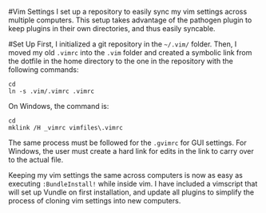 #Vim Settings
I set up a repository to easily sync my vim settings across multiple 
computers. This setup takes advantage of the pathogen plugin to keep plugins in
their own directories, and thus easily syncable. 

#Set Up
First, I initialized a git repository in the `~/.vim/` folder. Then, I moved my
 old `.vimrc` into the `.vim` folder and created a symbolic link from the 
dotfile in the home directory to the one in the repository with the following
commands:

    cd
    ln -s .vim/.vimrc .vimrc

On Windows, the command is:

    cd
    mklink /H _vimrc vimfiles\.vimrc

The same process must be followed for the `.gvimrc` for GUI settings. For
Windows, the user must create a hard link for edits in the link to carry over
to the actual file.

Keeping my vim settings the same across computers is now as easy as executing
`:BundleInstall!` while inside vim. I have included a vimscript that will set
up Vundle on first installation, and update all plugins to simplify the 
process of cloning vim settings into new computers.
